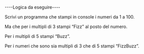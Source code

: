 ----Logica da eseguire----

Scrivi un programma che stampi in console i numeri da 1 a 100.

Ma che per i multipli di 3 stampi “Fizz” al posto del numero.

Per i multipli di 5 stampi “Buzz”.

Per i numeri che sono sia multipli di 3 che di 5 stampi “FizzBuzz”.


